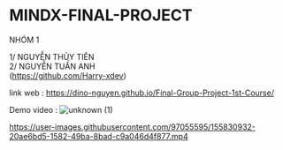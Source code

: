 # MINDX-FINAL-PROJECT 
 NHÓM 1 
 
1/ NGUYỄN THỦY TIÊN<br>
2/ NGUYỄN TUẤN ANH<br>(https://github.com/Harry-xdev)

link web : https://dino-nguyen.github.io/Final-Group-Project-1st-Course/

Demo video : 
![unknown (1)](https://user-images.githubusercontent.com/97055595/155831084-05b65378-0e8c-4bcf-a6fe-2b56fdfabdf4.png)


https://user-images.githubusercontent.com/97055595/155830932-20ae6bd5-1582-49ba-8bad-c9a046d4f877.mp4


